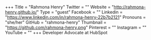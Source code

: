 +++
Title = "Rahmona Henry"
Twitter = ""
Website = "http://rahmona-henry.github.io/"
Type = "guest"
Facebook = ""
Linkedin = "https://www.linkedin.com/in/rahmona-henry-22b7b2121"
Pronouns = "she/her"
GitHub = "rahmona-henry"
Thumbnail = "https://github.com/rahmona-henry.png"
Pinterest = ""
Instagram = ""
YouTube = ""
+++
Developer Advocate at HubSpot
